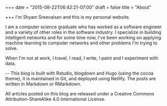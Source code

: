 +++
date = "2015-08-22T06:42:21-07:00"
draft = false
title = "About"

+++
I'm Shyam Sreevalsan and this is my personal website. 

I am a computer science graduate who has worked as a software engineer and a variety of other roles in the software industry. I specialize in building intelligent networks and for some time now, I've been working on applying machine learning to computer networks and other problems I'm trying to solve.

When I'm not at work, I travel, I read, I write, I paint and I experiment with data. 

-- 
This blog is built with Rstudio, blogdown and Hugo (using the cocoa theme), it is maintained in Git, and deployed using Netlify. The posts are written in Markdown or RMarkdown.

All articles posted on this blog are released under a Creative Commons Attribution-ShareAlike 4.0 International License.


